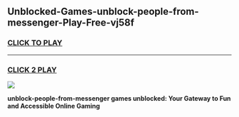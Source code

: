 
## Unblocked-Games-unblock-people-from-messenger-Play-Free-vj58f
<h3>
<a href="https://premium76.site?title=unblock-people-from-messenger&ref=20M">CLICK TO PLAY</a></h3>
<hr>

<h3>
<a href="https://premium76.site?title=unblock-people-from-messenger&ref=20M">CLICK 2 PLAY</a>
  
</h3>

<a href="https://premium76.site?title=unblock-people-from-messenger&ref=19M"><img src="https://clearcache.store/games.png"></a>


**unblock-people-from-messenger games unblocked: Your Gateway to Fun and Accessible Online Gaming**

